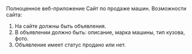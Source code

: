 Полноценное веб-приложение
Сайт по продаже машин.
Возможности сайта:
1. На сайте должны быть объявления. 
2. В объявлении должно быть: описание, марка машины, тип кузова, фото.
3. Объявление имеет статус продано или нет.
